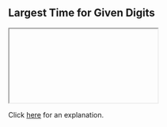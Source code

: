 ##  Largest Time for Given Digits 

<iframe></iframe>

Click [here](Explanation.md) for an explanation.

